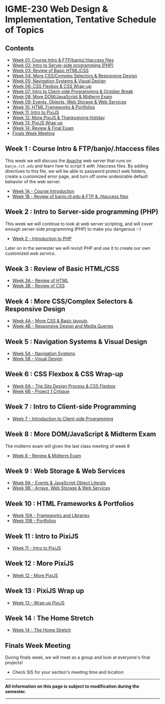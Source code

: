 
# IGME-230 Web Design & Implementation, Tentative Schedule of Topics 

## Contents

- [Week 01: Course Intro & FTP/banjo/.htaccess files](#week1)
- [Week 02: Intro to Server-side programming (PHP)](#week2)
- [Week 03: Review of Basic HTML/CSS](#week3)
- [Week 04: More CSS/Complex Selectors & Responsive Design](#week4)
- [Week 05: Navigation Systems & Visual Design](#week5)
- [Week 06: CSS Flexbox & CSS Wrap-up](#week6)
- [Week 07: Intro to Client-side Programming & October Break](#week7)
- [Week 08: More DOM/JavaScript & Midterm Exam](#week8)
- [Week 09: Events, Objects, Web Storage & Web Services](#week9)
- [Week 10: HTML Frameworks & Portfolios](#week10)
- [Week 11: Intro to PixiJS](#week11)
- [Week 12: More PixiJS & Thanksgiving Holiday](#week12)
- [Week 13: PixiJS Wrap up](#week13)
- [Week 14: Review & Final Exam](#week14)
- [Finals Week Meeting](#finalsweek)


## <a id="week1">Week 1 : Course Intro & FTP/banjo/.htaccess files
  
This week we will discuss the [Apache](http://httpd.apache.org) web server that runs on `banjo.rit.edu` and learn how to script it with .htaccess files. By adding directives to this file, we will be able to password protect web folders, create a customized error page, and turn off some undesirable default behavior of the web server. 
  
  - [Week 1A - Course Introduction](weekly/week-01A-notes.md)
  - [Week 1B - Review of banjo.rit.edu & FTP & .htaccess files](weekly/week-01B-notes.md)
  
## <a id="week2">Week 2 : Intro to Server-side programming (PHP)
  
 This week we will continue to look at web server scripting, and will cover enough server-side programming (PHP) to make you dangerous :-)
 
 - [Week 2 - Introduction to PHP](weekly/week-02-notes.md)
  
 Later on in the semester we will revisit PHP and use it to create our own customized *web service*.
  
## <a id="week3">Week 3 : Review of Basic HTML/CSS
  
  - [Week 3A - Review of HTML](weekly/week-03A-notes.md)
  - [Week 3B - Review of CSS](weekly/week-03B-notes.md)
  
## <a id="week4">Week 4 : More CSS/Complex Selectors & Responsive Design
  
  - [Week 4A - More CSS & Basic layouts](weekly/week-04A-notes.md)
  - [Week 4B - Responsive Design and Media Queries](weekly/week-04B-notes.md)
  
## <a id="week5">Week 5 : Navigation Systems & Visual Design
  
  - [Week 5A - Navigation Systems](weekly/week-05A-notes.md)
  - [Week 5B - Visual Design](weekly/week-05B-notes.md)
  
## <a id="week6">Week 6 : CSS Flexbox & CSS Wrap-up
  
  - [Week 6A - The Site Design Process & CSS Flexbox](weekly/week-06A-notes.md)
  - [Week 6B - Project 1 Critique](weekly/week-06B-notes.md)
  
## <a id="week7">Week 7 : Intro to Client-side Programming
   
   - [Week 7 - Introduction to Client-side Programming](weekly/week-07-notes.md)
 
## <a id="week8">Week 8 : More DOM/JavaScript & Midterm Exam
  
The midterm exam will given the last class meeting of week 8
  
  - [Week 8 - Review & Midterm Exam](weekly/week-08-notes.md)
  
## <a id="week9">Week 9 :  Web Storage & Web Services
  
  - [Week 9A - Events & JavaScript Object Literals](weekly/week-09A-notes.md)
  - [Week 9B - Arrays, Web Storage & Web Services](weekly/week-09B-notes.md)
  
## <a id="week10">Week 10 : HTML Frameworks & Portfolios
  
  - [Week 10A - Frameworks and Libraries](weekly/week-10A-notes.md)
  - [Week 10B - Portfolios](weekly/week-10B-notes.md)
  
## <a id="week11">Week 11  : Intro to PixiJS
  - [Week 11 - Intro to PixiJS](weekly/week-11-notes.md)
  
## <a id="week12">Week 12 : More PixiJS
  
 - [Week 12 - More PixiJS](weekly/week-12-notes.md)
  
## <a id="week13">Week 13 : PixiJS Wrap up
 
 - [Week 13 - Wrap up PixiJS](weekly/week-13-notes.md)
 
 ## <a id="week14">Week 14 : The Home Stretch
  
 - [Week 14 - The Home Stretch](weekly/week-notes-home-stretch.md)
  
## <a id="finalsweek">Finals Week Meeting

During finals week, we will meet as a group and look at everyone's final projects! 
- Check SIS for your section's meeting time and location

<hr>

**All information on this page is subject to modification during the semester.**

<hr>
